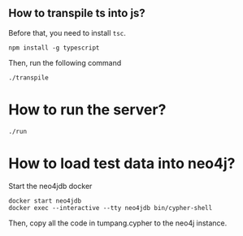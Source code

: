 
## How to transpile ts into js?
Before that, you need to install `tsc`.
```
npm install -g typescript
```
Then, run the following command
```
./transpile
```

# How to run the server?
```
./run
```

# How to load test data into neo4j?
Start the neo4jdb docker
```
docker start neo4jdb
docker exec --interactive --tty neo4jdb bin/cypher-shell
```
Then, copy all the code in tumpang.cypher to the neo4j instance.
